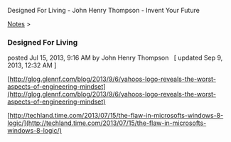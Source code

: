Designed For Living - John Henry Thompson - Invent Your Future   
    

[Notes](../notes.md)‎ > ‎

### Designed For Living

posted Jul 15, 2013, 9:16 AM by John Henry Thompson   \[ updated Sep 9, 2013, 12:32 AM \]

  
[http://glog.glennf.com/blog/2013/9/6/yahoos-logo-reveals-the-worst-aspects-of-engineering-mindset](http://glog.glennf.com/blog/2013/9/6/yahoos-logo-reveals-the-worst-aspects-of-engineering-mindset)  
  
[http://techland.time.com/2013/07/15/the-flaw-in-microsofts-windows-8-logic/](http://techland.time.com/2013/07/15/the-flaw-in-microsofts-windows-8-logic/)  
  
  

